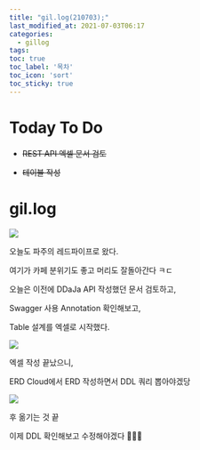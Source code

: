 ```yaml
---
title: "gil.log(210703);"
last_modified_at: 2021-07-03T06:17
categories: 
  - gillog
tags:
toc: true
toc_label: '목차'
toc_icon: 'sort'
toc_sticky: true
---
```

# Today To Do

- ~~REST API 엑셀 문서 검토~~

- ~~테이블 작성~~

# gil.log



![](https://images.velog.io/images/gillog/post/8edd54a9-7430-454b-95b8-708c7d71fca4/image.png)

오늘도 파주의 레드파이프로 왔다.

여기가 카페 분위기도 좋고 머리도 잘돌아간다 ㅋㄷ


오늘은 이전에 DDaJa API 작성했던 문서 검토하고,

Swagger 사용 Annotation 확인해보고,

Table 설계를 엑셀로 시작했다.

![](https://images.velog.io/images/gillog/post/816b4251-b3fd-403a-9d21-c38ed7205aaa/image.png)

엑셀 작성 끝났으니,

ERD Cloud에서 ERD 작성하면서 DDL 쿼리 뽑아야겠당



![](https://images.velog.io/images/gillog/post/bbc6276d-2733-4f41-a3d8-1988fcb7c501/image.png)

후 옮기는 것 끝

이제 DDL 확인해보고 수정해야겠다 💁🏻‍♂️